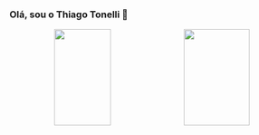 ###   Olá, sou o Thiago Tonelli 🌼

<div align="center">
    <img height="170em" width="44.5%" src="https://github-readme-stats.vercel.app/api?username=thiagkk&show_icons=true&theme=vue-dark"/>  
    <img height="170em" width="48%" src="https://github-readme-stats.vercel.app/api/top-langs/?username=thiagkk&layout=compact&size_weight=0.5&count_weight=0&theme=vue-dark"/>
  </div>
